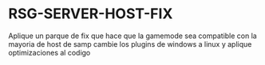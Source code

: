# RSG-SERVER-HOST-FIX
Aplique un parque de fix que hace que la gamemode sea compatible con la mayoria de host de samp cambie los plugins de windows a linux y aplique optimizaciones al codigo
